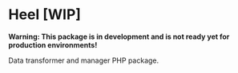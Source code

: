 # Heel [WIP]

**Warning: This package is in development and is not ready yet for production environments!**

Data transformer and manager PHP package.

